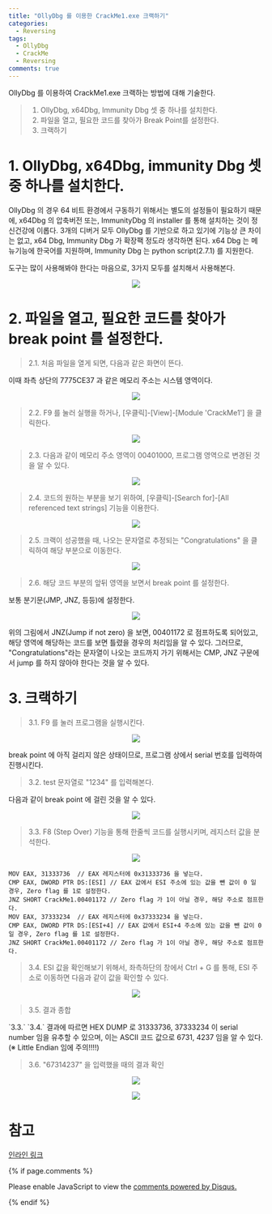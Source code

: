 ```yaml
---
title: "OllyDbg 를 이용한 CrackMe1.exe 크랙하기"
categories:
  - Reversing
tags:
  - OllyDbg
  - CrackMe
  - Reversing
comments: true
---
```


OllyDbg 를 이용하여 CrackMe1.exe 크랙하는 방법에 대해 기술한다.

> 1. OllyDbg, x64Dbg, Immunity Dbg 셋 중 하나를 설치한다.
> 2. 파일을 열고, 필요한 코드를 찾아가 Break Point를 설정한다.
> 3. 크랙하기

# 1. OllyDbg, x64Dbg, immunity Dbg 셋 중 하나를 설치한다.

OllyDbg 의 경우 64 비트 환경에서 구동하기 위해서는 별도의 설정들이 필요하기 때문에, x64Dbg 의 압축버전 또는, ImmunityDbg 의 installer 를 통해 설치하는 것이 정신건강에 이롭다. 3개의 디버거 모두 OllyDbg 를 기반으로 하고 있기에 기능상 큰 차이는 없고, x64 Dbg, Immunity Dbg 가 확장팩 정도라 생각하면 된다. x64 Dbg 는 메뉴기능에 한국어를 지원하며, Immunity Dbg 는 python script(2.7.1) 를 지원한다.

도구는 많이 사용해봐야 한다는 마음으로, 3가지 모두를 설치해서 사용해본다.

<center><p><img src="/assets/2019-01-23-post-OllyDbg_CrackMe_1/1.jfif"></p></center>

# 2. 파일을 열고, 필요한 코드를 찾아가 break point 를 설정한다.

> 2.1. 처음 파일을 열게 되면, 다음과 같은 화면이 뜬다.

이때 좌측 상단의 7775CE37 과 같은 메모리 주소는 시스템 영역이다.

<center><p><img src="/assets/2019-01-23-post-OllyDbg_CrackMe_1/2.1.jfif"></p></center>

> 2.2. F9 를 눌러 실행을 하거나, [우클릭]-[View]-[Module 'CrackMe1'] 을 클릭한다.

<center><p><img src="/assets/2019-01-23-post-OllyDbg_CrackMe_1/2.2.jfif"></p></center>

> 2.3. 다음과 같이 메모리 주소 영역이 00401000, 프로그램 영역으로 변경된 것을 알 수 있다.

<center><p><img src="/assets/2019-01-23-post-OllyDbg_CrackMe_1/2.3.jfif"></p></center>

> 2.4. 코드의 원하는 부분을 보기 위하여, [우클릭]-[Search for]-[All referenced text strings] 기능을 이용한다.

<center><p><img src="/assets/2019-01-23-post-OllyDbg_CrackMe_1/2.4.jfif"></p></center>

> 2.5. 크랙이 성공했을 때, 나오는 문자열로 추정되는 "Congratulations" 을 클릭하여 해당 부분으로 이동한다.

<center><p><img src="/assets/2019-01-23-post-OllyDbg_CrackMe_1/2.5.jfif"></p></center>

> 2.6. 해당 코드 부분의 앞뒤 영역을 보면서 break point 를 설정한다.

보통 분기문(JMP, JNZ, 등등)에 설정한다.

<center><p><img src="/assets/2019-01-23-post-OllyDbg_CrackMe_1/2.6.jfif"></p></center>

<div class="notice">
위의 그림에서 JNZ(Jump if not zero) 을 보면, 00401172 로 점프하도록 되어있고, 해당 영역에 해당하는 코드를 보면 틀렸을 경우의 처리임을 알 수 있다. 그러므로, "Congratulations"라는 문자열이 나오는 코드까지 가기 위해서는 CMP, JNZ 구문에서 jump 를 하지 않아야 한다는 것을 알 수 있다.
</div>

# 3. 크랙하기

> 3.1. F9 를 눌러 프로그램을 실행시킨다.

<center><p><img src="/assets/2019-01-23-post-OllyDbg_CrackMe_1/3.1.jfif"></p></center>

break point 에 아직 걸리지 않은 상태이므로, 프로그램 상에서 serial 번호를 입력하여 진행시킨다.

> 3.2. test 문자열로 "1234" 를 입력해본다.

다음과 같이 break point 에 걸린 것을 알 수 있다.

<center><p><img src="/assets/2019-01-23-post-OllyDbg_CrackMe_1/3.2.jfif"></p></center>

> 3.3. F8 (Step Over) 기능을 통해 한줄씩 코드를 실행시키며, 레지스터 값을 분석한다.

<center><p><img src="/assets/2019-01-23-post-OllyDbg_CrackMe_1/3.3.jfif"></p></center>

```
MOV EAX, 31333736  // EAX 레지스터에 0x31333736 을 넣는다.
CMP EAX, DWORD PTR DS:[ESI] // EAX 값에서 ESI 주소에 있는 값을 뺀 값이 0 일 경우, Zero flag 를 1로 설정한다.
JNZ SHORT CrackMe1.00401172 // Zero flag 가 1이 아닐 경우, 해당 주소로 점프한다.
MOV EAX, 37333234  // EAX 레지스터에 0x37333234 을 넣는다.
CMP EAX, DWORD PTR DS:[ESI+4] // EAX 값에서 ESI+4 주소에 있는 값을 뺀 값이 0 일 경우, Zero flag 를 1로 설정한다.
JNZ SHORT CrackMe1.00401172 // Zero flag 가 1이 아닐 경우, 해당 주소로 점프한다.
```

> 3.4. ESI 값을 확인해보기 위해서, 좌측하단의 창에서 Ctrl + G 를 통해, ESI 주소로 이동하면 다음과 같이 값을 확인할 수 있다.

<center><p><img src="/assets/2019-01-23-post-OllyDbg_CrackMe_1/3.4.jfif"></p></center>

> 3.5. 결과 종합

<div class="notice">
`3.3.` `3.4.` 결과에 따르면 HEX DUMP 로 31333736, 37333234 이 serial number 임을 유추할 수 있으며, 이는 ASCII 코드 값으로 6731, 4237 임을 알 수 있다.
(※ Little Endian 임에 주의!!!!)
</div>


> 3.6. "67314237" 을 입력했을 때의 결과 확인

<center><p><img src="/assets/2019-01-23-post-OllyDbg_CrackMe_1/3.6.1.jfif"></p></center>

<center><p><img src="/assets/2019-01-23-post-OllyDbg_CrackMe_1/3.6.2.jfif"></p></center>


# 참고

[](https://)

[인라인 링크](https://)



{% if page.comments %}

<div id="disqus_thread"></div>
<script>

/**
*  RECOMMENDED CONFIGURATION VARIABLES: EDIT AND UNCOMMENT THE SECTION BELOW TO INSERT DYNAMIC VALUES FROM YOUR PLATFORM OR CMS.
*  LEARN WHY DEFINING THESE VARIABLES IS IMPORTANT: https://disqus.com/admin/universalcode/#configuration-variables*/
/*
var disqus_config = function () {
this.page.url = PAGE_URL;  // Replace PAGE_URL with your page's canonical URL variable
this.page.identifier = PAGE_IDENTIFIER; // Replace PAGE_IDENTIFIER with your page's unique identifier variable
};
*/
(function() { // DON'T EDIT BELOW THIS LINE
var d = document, s = d.createElement('script');
s.src = 'https://https-c0msherl0ck-github-io.disqus.com/embed.js';
s.setAttribute('data-timestamp', +new Date());
(d.head || d.body).appendChild(s);
})();
</script>
<noscript>Please enable JavaScript to view the <a href="https://disqus.com/?ref_noscript">comments powered by Disqus.</a></noscript>
                            
{% endif %}
